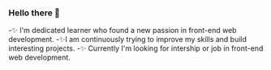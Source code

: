 ### Hello there 👋
-✨ I'm dedicated learner who found a new passion in front-end web development. 
-✨I am continuously trying to improve my skills and build interesting projects. 
-✨ Currently I'm looking for intership or job in front-end web development.


<!--
**ingaSiu/ingaSiu** is a ✨ _special_ ✨ repository because its `README.md` (this file) appears on your GitHub profile.

Here are some ideas to get you started:

- 🔭 I’m currently working on ...
- 🌱 I’m currently learning ...
- 👯 I’m looking to collaborate on ...
- 🤔 I’m looking for help with ...
- 💬 Ask me about ...
- 📫 How to reach me: ...
- 😄 Pronouns: ...
- ⚡ Fun fact: ...
-->

